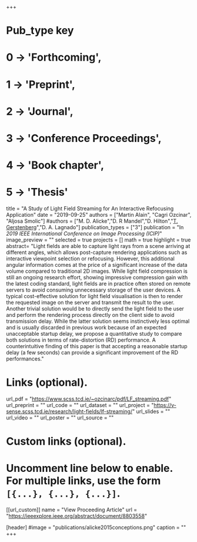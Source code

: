 +++
# Pub_type key
# 0 -> 'Forthcoming',
# 1 -> 'Preprint',
# 2 -> 'Journal',
# 3 -> 'Conference Proceedings',
# 4 -> 'Book chapter',
# 5 -> 'Thesis'

title = "A Study of Light Field Streaming for An Interactive Refocusing Application"
date = "2019-09-25"
authors = ["Martin Alain", "Cagri Ozcinar", "Aljosa Smolic"]
#authors = ["M. D. Alicke","D. R Mandel","D. Hilton","[T. Gerstenberg](https://tobiasgerstenberg.github.io/)","D. A. Lagnado"]
publication_types = ["3"]
publication = "In *2019 IEEE International Conference on Image Processing (ICIP)*"
image_preview = ""
selected = true
projects = []
math = true
highlight = true
abstract= "Light fields are able to capture light rays from a scene arriving at different angles, which allows post-capture rendering applications such as interactive viewpoint selection or refocusing. However, this additional angular information comes at the price of a significant increase of the data volume compared to traditional 2D images. While light field compression is still an ongoing research effort, showing impressive compression gain with the latest coding standard, light fields are in practice often stored on remote servers to avoid consuming unnecessary storage of the user devices. A typical cost-effective solution for light field visualisation is then to render the requested image on the server and transmit the result to the user. Another trivial solution would be to directly send the light field to the user and perform the rendering process directly on the client side to avoid transmission delay. While the latter solution seems instinctively less optimal and is usually discarded in previous work because of an expected unacceptable startup delay, we propose a quantitative study to compare both solutions in terms of rate-distortion (RD) performance. A counterintuitive finding of this paper is that accepting a reasonable startup delay (a few seconds) can provide a significant improvement of the RD performances."

# Links (optional).
url_pdf = "https://www.scss.tcd.ie/~ozcinarc/pdf/LF_streaming.pdf"
url_preprint = ""
url_code = ""
url_dataset = ""
url_project = "https://v-sense.scss.tcd.ie/research/light-fields/lf-streaming/"
url_slides = ""
url_video = ""
url_poster = ""
url_source = ""

# Custom links (optional).
#   Uncomment line below to enable. For multiple links, use the form `[{...}, {...}, {...}]`.
[[url_custom]]
name = "View Proceeding Article"
url = "https://ieeexplore.ieee.org/abstract/document/8803558"

[header]
#image = "publications/alicke2015conceptions.png"
caption = ""
+++


